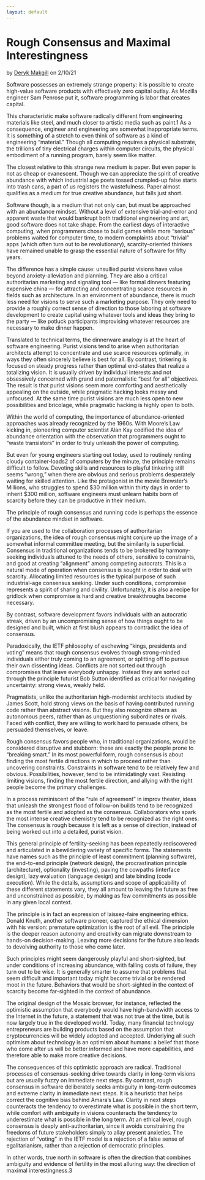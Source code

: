 ```yaml
---
layout: default
---
```


# Rough Consensus and Maximal Interestingness

by [Deryk Makgill](/) on 2/10/21

Software possesses an extremely strange property: it is possible to create high-value software products with effectively zero capital outlay. As Mozilla engineer Sam Penrose put it, software programming is labor that creates capital.

This characteristic make software radically different from engineering materials like steel, and much closer to artistic media such as paint.1 As a consequence, engineer and engineering are somewhat inappropriate terms. It is something of a stretch to even think of software as a kind of engineering “material.” Though all computing requires a physical substrate, the trillions of tiny electrical charges within computer circuits, the physical embodiment of a running program, barely seem like matter.

The closest relative to this strange new medium is paper. But even paper is not as cheap or evanescent. Though we can appreciate the spirit of creative abundance with which industrial age poets tossed crumpled-up false starts into trash cans, a part of us registers the wastefulness. Paper almost qualifies as a medium for true creative abundance, but falls just short.

Software though, is a medium that not only can, but must be approached with an abundance mindset. Without a level of extensive trial-and-error and apparent waste that would bankrupt both traditional engineering and art, good software does not take shape. From the earliest days of interactive computing, when programmers chose to build games while more “serious” problems waited for computer time, to modern complaints about “trivial” apps (which often turn out to be revolutionary), scarcity-oriented thinkers have remained unable to grasp the essential nature of software for fifty years.

The difference has a simple cause: unsullied purist visions have value beyond anxiety-alleviation and planning. They are also a critical authoritarian marketing and signaling tool — like formal dinners featuring expensive china — for attracting and concentrating scarce resources in fields such as architecture. In an environment of abundance, there is much less need for visions to serve such a marketing purpose. They only need to provide a roughly correct sense of direction to those laboring at software development to create capital using whatever tools and ideas they bring to the party — like potluck participants improvising whatever resources are necessary to make dinner happen.

Translated to technical terms, the dinnerware analogy is at the heart of software engineering. Purist visions tend to arise when authoritarian architects attempt to concentrate and use scarce resources optimally, in ways they often sincerely believe is best for all. By contrast, tinkering is focused on steady progress rather than optimal end-states that realize a totalizing vision. It is usually driven by individual interests and not obsessively concerned with grand and paternalistic “best for all” objectives. The result is that purist visions seem more comforting and aesthetically appealing on the outside, while pragmatic hacking looks messy and unfocused. At the same time purist visions are much less open to new possibilities and bricolage, while pragmatic hacking is highly open to both.

Within the world of computing, the importance of abundance-oriented approaches was already recognized by the 1960s. With Moore’s Law kicking in, pioneering computer scientist Alan Kay codified the idea of abundance orientation with the observation that programmers ought to “waste transistors” in order to truly unleash the power of computing.

But even for young engineers starting out today, used to routinely renting cloudy container-loads2 of computers by the minute, the principle remains difficult to follow. Devoting skills and resources to playful tinkering still seems “wrong,” when there are obvious and serious problems desperately waiting for skilled attention. Like the protagonist in the movie Brewster’s Millions, who struggles to spend $30 million within thirty days in order to inherit $300 million, software engineers must unlearn habits born of scarcity before they can be productive in their medium.

The principle of rough consensus and running code is perhaps the essence of the abundance mindset in software.

If you are used to the collaboration processes of authoritarian organizations, the idea of rough consensus might conjure up the image of a somewhat informal committee meeting, but the similarity is superficial. Consensus in traditional organizations tends to be brokered by harmony-seeking individuals attuned to the needs of others, sensitive to constraints, and good at creating “alignment” among competing autocrats. This is a natural mode of operation when consensus is sought in order to deal with scarcity. Allocating limited resources is the typical purpose of such industrial-age consensus seeking. Under such conditions, compromise represents a spirit of sharing and civility. Unfortunately, it is also a recipe for gridlock when compromise is hard and creative breakthroughs  become necessary.

By contrast, software development favors individuals with an autocratic streak, driven by an uncompromising sense of how things ought to be designed and built, which at first blush appears to contradict the idea of consensus.

Paradoxically, the IETF philosophy of eschewing “kings, presidents and voting” means that rough consensus evolves through strong-minded individuals either truly coming to an agreement, or splitting off to pursue their own dissenting ideas. Conflicts are not sorted out through compromises that leave everybody unhappy. Instead they are sorted out through the principle futurist Bob Sutton identified as critical for navigating uncertainty: strong views, weakly held.

Pragmatists, unlike the authoritarian high-modernist architects studied by James Scott, hold strong views on the basis of having contributed running code rather than abstract visions. But they also recognize others as autonomous peers, rather than as unquestioning subordinates or rivals. Faced with conflict, they are willing to work hard to persuade others, be persuaded themselves, or leave.

Rough consensus favors people who, in traditional organizations, would be considered disruptive and stubborn: these are exactly the people prone to “breaking smart.” In its most powerful form, rough consensus is about finding the most fertile directions in which to proceed rather than uncovering constraints. Constraints in software tend to be relatively few and obvious. Possibilities, however, tend to be intimidatingly vast. Resisting limiting visions, finding the most fertile direction, and allying with the right people become the primary challenges.

In a process reminiscent of the “rule of agreement” in improv theater, ideas that unleash the strongest flood of follow-on builds tend to be recognized as the most fertile and adopted as the consensus. Collaborators who spark the most intense creative chemistry tend to be recognized as the right ones. The consensus is rough because it is left as a sense of direction, instead of being worked out into a detailed, purist vision.

This general principle of fertility-seeking has been repeatedly rediscovered and articulated in a bewildering variety of specific forms. The statements have names such as the principle of least commitment (planning software), the end-to-end principle (network design), the procrastination principle (architecture), optionality (investing), paving the cowpaths (interface design), lazy evaluation (language design) and late binding (code execution). While the details, assumptions and scope of applicability of these different statements vary, they all amount to leaving the future as free and unconstrained as possible, by making as few commitments as possible in any given local context.

The principle is in fact an expression of laissez-faire engineering ethics. Donald Knuth, another software pioneer, captured the ethical dimension with his version: premature optimization is the root of all evil. The principle is the deeper reason autonomy and creativity can migrate downstream to hands-on decision-making. Leaving more decisions for the future also leads to devolving authority to those who come later.

Such principles might seem dangerously playful and short-sighted, but under conditions of increasing abundance, with falling costs of failure, they turn out to be wise. It is generally smarter to assume that problems that seem difficult and important today might become trivial or be rendered moot in the future. Behaviors that would be short-sighted in the context of scarcity become far-sighted in the context of abundance.

The original design of the Mosaic browser, for instance, reflected the optimistic assumption that everybody would have high-bandwidth access to the Internet in the future, a statement that was not true at the time, but is now largely true in the developed world. Today, many financial technology entrepreneurs are building products based on the assumption that cryptocurrencies will be widely adopted and accepted. Underlying all such optimism about technology is an optimism about humans: a belief that those who come after us will be better informed and have more capabilities, and therefore able to make more creative decisions.

The consequences of this optimistic approach are radical. Traditional processes of consensus-seeking drive towards clarity in long-term visions but are usually fuzzy on immediate next steps. By contrast, rough consensus in software deliberately seeks ambiguity in long-term outcomes and extreme clarity in immediate next steps. It is a heuristic that helps correct the cognitive bias behind Amara’s Law. Clarity in next steps counteracts the tendency to overestimate what is possible in the short term, while comfort with ambiguity in visions counteracts the tendency to underestimate what is possible in the long term. At an ethical level, rough consensus is deeply anti-authoritarian, since it avoids constraining the freedoms of future stakeholders simply to allay present anxieties. The rejection of “voting” in the IETF model is a rejection of a false sense of egalitarianism, rather than a rejection of democratic principles.

In other words, true north in software  is often the direction that combines ambiguity and evidence of fertility in the most alluring way: the direction of maximal interestingness.3
